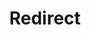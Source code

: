 ﻿---
layout: src/layouts/Redirect.astro
title: Redirect
redirect: /docs/octopus-rest-api/cli/octopus-account-aws-create
pubDate:  2023-01-01
navSearch: false
navSitemap: false
navMenu: false
---
